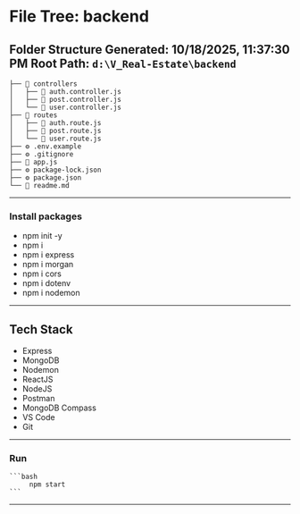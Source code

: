 # File Tree: backend

**Folder Structure Generated:** 10/18/2025, 11:37:30 PM
**Root Path:** `d:\V_Real-Estate\backend`
---
```
├── 📁 controllers
│   ├── 📄 auth.controller.js
│   ├── 📄 post.controller.js
│   └── 📄 user.controller.js
├── 📁 routes
│   ├── 📄 auth.route.js
│   ├── 📄 post.route.js
│   └── 📄 user.route.js
├── ⚙️ .env.example
├── ⚙️ .gitignore
├── 📄 app.js
├── ⚙️ package-lock.json
├── ⚙️ package.json
└── 📝 readme.md
```
---

### Install packages
- npm init -y
- npm i 
- npm i express
- npm i morgan
- npm i cors
- npm i dotenv
- npm i nodemon
---

## Tech Stack
- Express
- MongoDB
- Nodemon
- ReactJS
- NodeJS
- Postman
- MongoDB Compass
- VS Code
- Git
---

### Run
    ```bash
         npm start
    ```
---